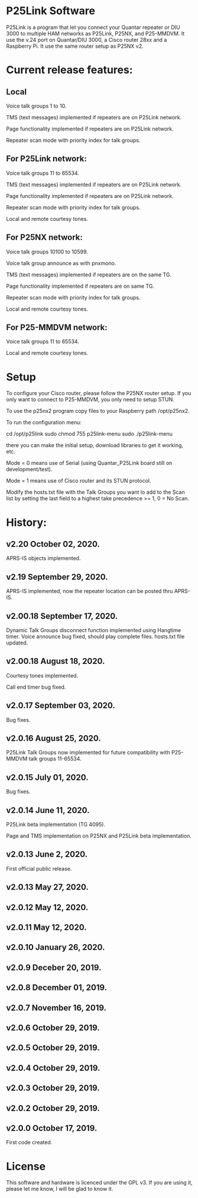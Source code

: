# P25Link Software

P25Link is a program that let you connect your Quantar repeater or DIU 3000 to multiple HAM networks as P25Link, P25NX, and P25-MMDVM. It use the v.24 port on Quantar/DIU 3000, a Cisco router 28xx and a Raspberry Pi. It use the same router setup as P25NX v2.


# Current release features:

## Local
Voice talk groups 1 to 10.

TMS (text messages) implemented if repeaters are on P25Link network.

Page functionality implemented if repeaters are on P25Link network.

Repeater scan mode with priority index for talk groups.

## For P25Link network:
Voice talk groups 11 to 65534.

TMS (text messages) implemented if repeaters are on P25Link network.

Page functionality implemented if repeaters are on P25Link network.

Repeater scan mode with priority index for talk groups.

Local and remote courtesy tones.

## For P25NX network:
Voice talk groups 10100 to 10599.

Voice talk group announce as with pnxmono.

TMS (text messages) implemented if repeaters are on the same TG.

Page functionality implemented if repeaters are on same TG.

Repeater scan mode with priority index for talk groups.

Local and remote courtesy tones.

## For P25-MMDVM network:
Voice talk groups 11 to 65534.

Local and remote courtesy tones.


# Setup

To configure your Cisco router, please follow the P25NX router setup. If you only want to connect to P25-MMDVM, you only need to setup STUN.

To use the p25nx2 program copy files to your Raspberry path /opt/p25nx2.

To run the configuration menu:

cd /opt/p25link
sudo chmod 755 p25link-menu
sudo ./p25link-menu

there you can make the initial setup, download libraries to get it working, etc.

Mode = 0 means use of Serial (using Quantar_P25Link board still on development/test).

Mode = 1 means use of Cisco router and its STUN protocol.

Modify the hosts.txt file with the Talk Groups you want lo add to the Scan list by setting the last field to a highest take precedence >= 1, 0 = No Scan.

# History:

## v2.20 October 02, 2020.
APRS-IS objects implemented.

## v2.19 September 29, 2020.
APRS-IS implemented, now the repeater location can be posted thru APRS-IS.

## v2.00.18 September 17, 2020.
Dynamic Talk Groups disconnect function implemented using Hangtime timer.
Voice announce bug fixed, should play complete files. hosts.txt file updated.

## v2.00.18 August 18, 2020.
Courtesy tones implemented.

Call end timer bug fixed.

## v2.0.17 September 03, 2020.
Bug fixes.

## v2.0.16 August 25, 2020.
P25Link Talk Groups now implemented for future compatibility with P25-MMDVM talk groups 11-65534.

## v2.0.15 July 01, 2020.
Bug fixes.

## v2.0.14 June 11, 2020.
P25Link beta implementation (TG 4095).

Page and TMS implementation on P25NX and P25Link beta implementation.

## v2.0.13 June 2, 2020.
First official public release.

## v2.0.13 May 27, 2020.

## v2.0.12 May 12, 2020.

## v2.0.11 May 12, 2020.

## v2.0.10 January 26, 2020.

## v2.0.9 Deceber 20, 2019.

## v2.0.8 December 01, 2019.

## v2.0.7 November 16, 2019.

## v2.0.6 October 29, 2019.

## v2.0.5 October 29, 2019.

## v2.0.4 October 29, 2019.

## v2.0.3 October 29, 2019.

## v2.0.2 October 29, 2019.

## v2.0.0 October 17, 2019.
First code created.

# License
This software and hardware is licenced under the GPL v3. If you are using it, please let me know, I will be glad to know it.
